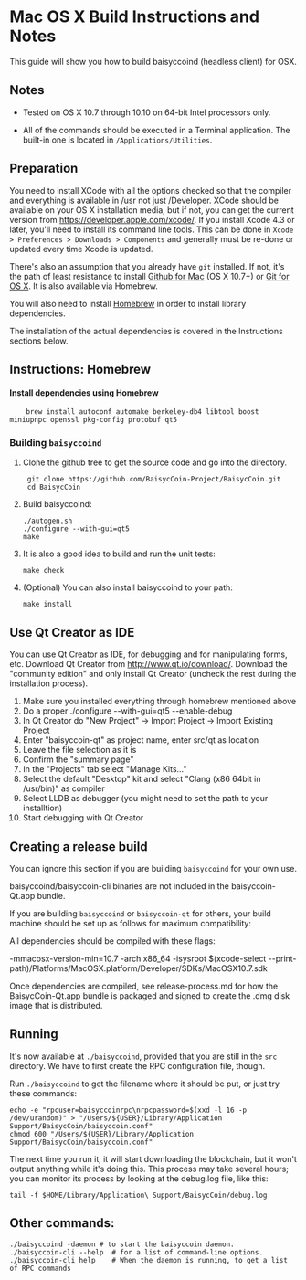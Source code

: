 Mac OS X Build Instructions and Notes
====================================
This guide will show you how to build baisyccoind (headless client) for OSX.

Notes
-----

* Tested on OS X 10.7 through 10.10 on 64-bit Intel processors only.

* All of the commands should be executed in a Terminal application. The
built-in one is located in `/Applications/Utilities`.

Preparation
-----------

You need to install XCode with all the options checked so that the compiler
and everything is available in /usr not just /Developer. XCode should be
available on your OS X installation media, but if not, you can get the
current version from https://developer.apple.com/xcode/. If you install
Xcode 4.3 or later, you'll need to install its command line tools. This can
be done in `Xcode > Preferences > Downloads > Components` and generally must
be re-done or updated every time Xcode is updated.

There's also an assumption that you already have `git` installed. If
not, it's the path of least resistance to install [Github for Mac](https://mac.github.com/)
(OS X 10.7+) or
[Git for OS X](https://code.google.com/p/git-osx-installer/). It is also
available via Homebrew.

You will also need to install [Homebrew](http://brew.sh) in order to install library
dependencies.

The installation of the actual dependencies is covered in the Instructions
sections below.

Instructions: Homebrew
----------------------

#### Install dependencies using Homebrew

        brew install autoconf automake berkeley-db4 libtool boost miniupnpc openssl pkg-config protobuf qt5

### Building `baisyccoind`

1. Clone the github tree to get the source code and go into the directory.

        git clone https://github.com/BaisycCoin-Project/BaisycCoin.git
        cd BaisycCoin

2.  Build baisyccoind:

        ./autogen.sh
        ./configure --with-gui=qt5
        make

3.  It is also a good idea to build and run the unit tests:

        make check

4.  (Optional) You can also install baisyccoind to your path:

        make install

Use Qt Creator as IDE
------------------------
You can use Qt Creator as IDE, for debugging and for manipulating forms, etc.
Download Qt Creator from http://www.qt.io/download/. Download the "community edition" and only install Qt Creator (uncheck the rest during the installation process).

1. Make sure you installed everything through homebrew mentioned above
2. Do a proper ./configure --with-gui=qt5 --enable-debug
3. In Qt Creator do "New Project" -> Import Project -> Import Existing Project
4. Enter "baisyccoin-qt" as project name, enter src/qt as location
5. Leave the file selection as it is
6. Confirm the "summary page"
7. In the "Projects" tab select "Manage Kits..."
8. Select the default "Desktop" kit and select "Clang (x86 64bit in /usr/bin)" as compiler
9. Select LLDB as debugger (you might need to set the path to your installtion)
10. Start debugging with Qt Creator

Creating a release build
------------------------
You can ignore this section if you are building `baisyccoind` for your own use.

baisyccoind/baisyccoin-cli binaries are not included in the baisyccoin-Qt.app bundle.

If you are building `baisyccoind` or `baisyccoin-qt` for others, your build machine should be set up
as follows for maximum compatibility:

All dependencies should be compiled with these flags:

 -mmacosx-version-min=10.7
 -arch x86_64
 -isysroot $(xcode-select --print-path)/Platforms/MacOSX.platform/Developer/SDKs/MacOSX10.7.sdk

Once dependencies are compiled, see release-process.md for how the BaisycCoin-Qt.app
bundle is packaged and signed to create the .dmg disk image that is distributed.

Running
-------

It's now available at `./baisyccoind`, provided that you are still in the `src`
directory. We have to first create the RPC configuration file, though.

Run `./baisyccoind` to get the filename where it should be put, or just try these
commands:

    echo -e "rpcuser=baisyccoinrpc\nrpcpassword=$(xxd -l 16 -p /dev/urandom)" > "/Users/${USER}/Library/Application Support/BaisycCoin/baisyccoin.conf"
    chmod 600 "/Users/${USER}/Library/Application Support/BaisycCoin/baisyccoin.conf"

The next time you run it, it will start downloading the blockchain, but it won't
output anything while it's doing this. This process may take several hours;
you can monitor its process by looking at the debug.log file, like this:

    tail -f $HOME/Library/Application\ Support/BaisycCoin/debug.log

Other commands:
-------

    ./baisyccoind -daemon # to start the baisyccoin daemon.
    ./baisyccoin-cli --help  # for a list of command-line options.
    ./baisyccoin-cli help    # When the daemon is running, to get a list of RPC commands
